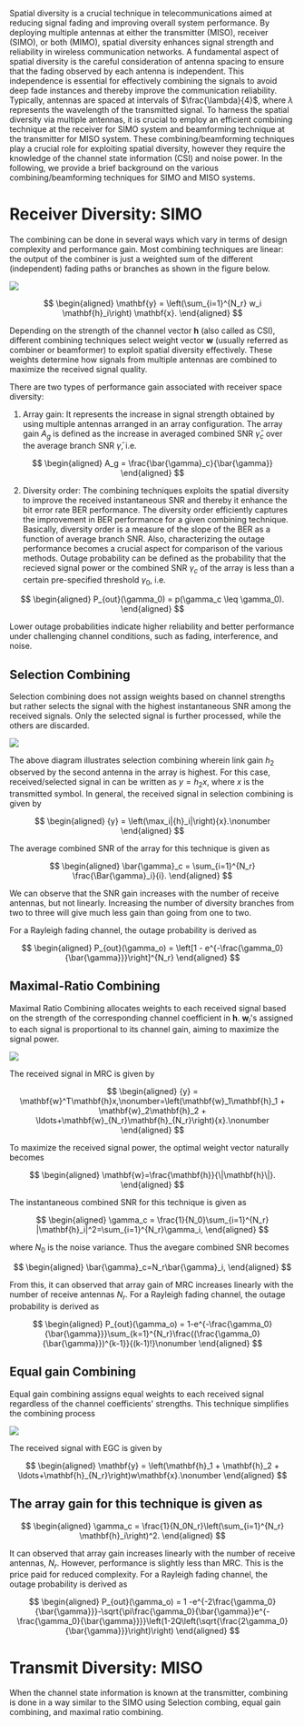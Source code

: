 Spatial diversity is a crucial technique in telecommunications aimed at reducing signal fading and improving overall system performance. By deploying multiple antennas at either the transmitter (MISO), receiver (SIMO), or both (MIMO), spatial diversity enhances signal strength and reliability in wireless communication networks. A fundamental aspect of spatial diversity is the careful consideration of antenna spacing to ensure that the fading observed by each antenna is independent. This independence is essential for effectively combining the signals to avoid deep fade instances and thereby improve the communication reliability. Typically, antennas are spaced at intervals of $\frac{\lambda}{4}$, where $\lambda$ represents the wavelength of the transmitted signal. To harness the  spatial diversity via multiple antennas, it is crucial to employ an efficient combining technique at the receiver for SIMO system and beamforming technique at the transmitter for MISO system. These combining/beamforming techniques play a crucial role for exploiting spatial diversity, however they require the knowledge of the channel state information (CSI) and noise power. In the following, we provide a brief background on the various combining/beamforming techniques for SIMO and MISO systems.

# Receiver Diversity: SIMO
The combining can be done in several ways which vary in terms of design complexity and  performance gain. Most combining techniques are linear: the output of the combiner is just a weighted sum of the different (independent) fading paths or branches as shown in the figure below.

<img src="./images/Exp5.png">

$$
\begin{aligned}
\mathbf{y} = \left(\sum_{i=1}^{N_r} w_i \mathbf{h}_i\right) \mathbf{x}.
\end{aligned}
$$

Depending on the strength of the channel vector $\mathbf{h}$ (also called as CSI), different combining techniques select weight vector $\mathbf{w}$ (usually referred  as combiner or beamformer) to exploit spatial diversity effectively. These weights determine how signals from multiple antennas are combined to maximize the received signal quality.

There are two types of performance gain associated with receiver space diversity: 

1) Array gain: It represents the increase in signal strength obtained by using multiple antennas arranged in an array configuration. The array gain $A_g$ is defined as the increase in averaged combined SNR $\bar{\gamma}_c$ over the average branch SNR $\bar{\gamma}$, i.e.

$$
\begin{aligned}
A_g = \frac{\bar{\gamma}_c}{\bar{\gamma}}
\end{aligned}
$$

2) Diversity order: The combining techniques exploits the spatial diversity to improve the received instantaneous SNR and thereby it enhance the bit error rate BER performance. The diversity order efficiently captures the improvement in BER performance for a given combining technique. Basically, diversity order  is a measure of the slope of the BER as a function of average branch SNR.
Also, characterizing the outage performance becomes a crucial aspect for comparison of the various methods. Outage probability can be defined as the probability that the recieved signal power or the combined SNR $\gamma_c$ of the array is less than a certain pre-specified threshold $\gamma_0$, i.e.

$$
\begin{aligned}
P_{out}(\gamma_0) = p(\gamma_c \leq \gamma_0).
\end{aligned}
$$

Lower outage probabilities indicate higher reliability and better performance under challenging channel conditions, such as fading, interference, and noise.

## Selection Combining
Selection combining does not assign weights based on channel strengths but rather selects the signal with the highest instantaneous SNR among the received signals. Only the selected signal is further processed, while the others are discarded.

<img src="./images/exp5_1.png">

The above diagram illustrates selection combining wherein link gain $h_2$ observed by the second antenna in the array is highest. For this case,  received/selected signal in can be written as ${y} =  {h}_2{x}$, where $x$ is the transmitted symbol. In general, the received signal in selection combining is given by 

$$
\begin{aligned}
{y} =  \left(\max_i|{h}_i|\right){x}.\nonumber
\end{aligned}
$$

The average combined SNR of the array for this technique is given as

$$
\begin{aligned}
\bar{\gamma}_c = \sum_{i=1}^{N_r} \frac{\Bar{\gamma}_i}{i}.
\end{aligned}
$$

We can observe that the SNR gain increases with the number of receive antennas, but not linearly. Increasing the number of diversity branches from two to three will give much less gain than going from one to two.

 For a Rayleigh fading channel, the outage probability is derived as

$$
\begin{aligned}
P_{out}(\gamma_o) = \left[1 - e^{-\frac{\gamma_0}{\bar{\gamma}}}\right]^{N_r} 
\end{aligned}
$$

## Maximal-Ratio Combining
Maximal Ratio Combining allocates weights to each received signal based on the strength of the corresponding channel coefficient in $\mathbf{h}$. $\mathbf{w}_i$'s assigned to each signal is proportional to its channel gain, aiming to maximize the signal power.

<img src="./images/exp5_3.png">

The received signal in MRC is given by

$$
\begin{aligned}
{y} = \mathbf{w}^T\mathbf{h}x,\nonumber=\left(\mathbf{w}_1\mathbf{h}_1 + \mathbf{w}_2\mathbf{h}_2 + \ldots+\mathbf{w}_{N_r}\mathbf{h}_{N_r}\right){x}.\nonumber
\end{aligned}
$$

To maximize the received signal power, the optimal weight vector naturally becomes

$$
\begin{aligned}
\mathbf{w}=\frac{\mathbf{h}}{\|\mathbf{h}\|}.
\end{aligned}
$$

The instantaneous combined SNR for this technique is given as

$$
\begin{aligned}
\gamma_c = \frac{1}{N_0}\sum_{i=1}^{N_r} |\mathbf{h}_i|^2=\sum_{i=1}^{N_r}\gamma_i,
\end{aligned}
$$

where $N_0$ is the noise variance. Thus the avegare combined SNR becomes

$$
\begin{aligned}
\bar{\gamma}_c=N_r\bar{\gamma}_i,
\end{aligned}
$$

From this, it can observed that array gain of MRC increases linearly with the number of receive antennas $N_r$.
For a Rayleigh fading channel, the outage probability is derived as

$$
\begin{aligned}
P_{out}(\gamma_o) = 1-e^{-\frac{\gamma_0}{\bar{\gamma}}}\sum_{k=1}^{N_r}\frac{(\frac{\gamma_0}{\bar{\gamma}})^{k-1}}{(k-1)!}\nonumber
\end{aligned}
$$

## Equal gain Combining
Equal gain combining assigns equal weights to each received signal regardless of the channel coefficients' strengths. This technique simplifies the combining process

<img src="./images/exp5_2.png">

The received signal with EGC is given by

$$
\begin{aligned}
\mathbf{y} = \left(\mathbf{h}_1 + \mathbf{h}_2 + \ldots+\mathbf{h}_{N_r}\right)w\mathbf{x}.\nonumber
\end{aligned}
$$

## The array gain for this technique is given as

$$
\begin{aligned}
\gamma_c = \frac{1}{N_0N_r}\left(\sum_{i=1}^{N_r} \mathbf{h}_i\right)^2.
\end{aligned}
$$

It can observed that array gain increases linearly with the number of receive antennas, $N_r$. However, performance is slightly less than MRC. This is the price paid for reduced complexity.
For a Rayleigh fading channel, the outage probability is derived as

$$
\begin{aligned}
P_{out}(\gamma_o) = 1 -e^{-2\frac{\gamma_0}{\bar{\gamma}}}-\sqrt{\pi\frac{\gamma_0}{\bar{\gamma}}e^{-\frac{\gamma_0}{\bar{\gamma}}}}\left(1-2Q\left(\sqrt{\frac{2\gamma_0}{\bar{\gamma}}}\right)\right)
\end{aligned}
$$

# Transmit Diversity: MISO
When the channel state information is known at the transmitter, combining is done in a way similar to the SIMO using Selection combing, equal gain combining, and maximal ratio combining.
